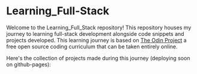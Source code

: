 # Learning_Full-Stack

Welcome to the Learning_Full_Stack repository! This repository houses my journey to learning full-stack development alongside code snippets and projects developed. 
This learning journey is based on [The Odin Project](https://www.theodinproject.com/) a free open source coding curriculum that can be taken entirely online.

Here's the collection of projects made during this journey (deploying soon on github-pages):

